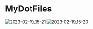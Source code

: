 # MyDotFiles
![2023-02-19_15-21](https://user-images.githubusercontent.com/75130655/219950839-6a2a9efc-3b73-42a7-940b-361974b0bb05.png)
![2023-02-19_15-20](https://user-images.githubusercontent.com/75130655/219950841-1308e93b-a4cc-4826-aadb-97aed75d74c7.png)
